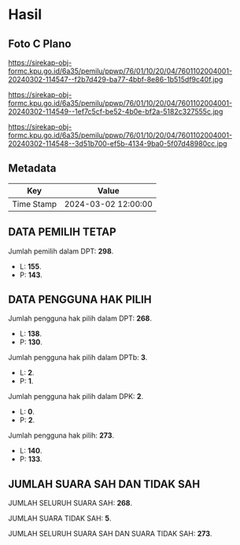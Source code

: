 # Hasil

## Foto C Plano

https://sirekap-obj-formc.kpu.go.id/6a35/pemilu/ppwp/76/01/10/20/04/7601102004001-20240302-114547--f2b7d429-ba77-4bbf-8e86-1b515df9c40f.jpg

https://sirekap-obj-formc.kpu.go.id/6a35/pemilu/ppwp/76/01/10/20/04/7601102004001-20240302-114549--1ef7c5cf-be52-4b0e-bf2a-5182c327555c.jpg

https://sirekap-obj-formc.kpu.go.id/6a35/pemilu/ppwp/76/01/10/20/04/7601102004001-20240302-114548--3d51b700-ef5b-4134-9ba0-5f07d48980cc.jpg


## Metadata

| Key        | Value               |
| ---------- | ------------------- |
| Time Stamp | 2024-03-02 12:00:00 |


## DATA PEMILIH TETAP

Jumlah pemilih dalam DPT: **298**.
 * L: **155**.
 * P: **143**.

## DATA PENGGUNA HAK PILIH

Jumlah pengguna hak pilih dalam DPT: **268**.
 * L: **138**.
 * P: **130**.

Jumlah pengguna hak pilih dalam DPTb: **3**.
 * L: **2**.
 * P: **1**.

Jumlah pengguna hak pilih dalam DPK: **2**.
 * L: **0**.
 * P: **2**.

Jumlah pengguna hak pilih: **273**.
 * L: **140**.
 * P: **133**.

## JUMLAH SUARA SAH DAN TIDAK SAH

JUMLAH SELURUH SUARA SAH: **268**.

JUMLAH SUARA TIDAK SAH: **5**.

JUMLAH SELURUH SUARA SAH DAN SUARA TIDAK SAH: **273**.


